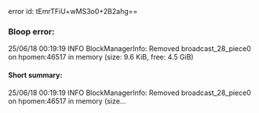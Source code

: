error id: tEmrTFiU+wMS3o0+2B2ahg==
### Bloop error:

25/06/18 00:19:19 INFO BlockManagerInfo: Removed broadcast_28_piece0 on hpomen:46517 in memory (size: 9.6 KiB, free: 4.5 GiB)
#### Short summary: 

25/06/18 00:19:19 INFO BlockManagerInfo: Removed broadcast_28_piece0 on hpomen:46517 in memory (size...